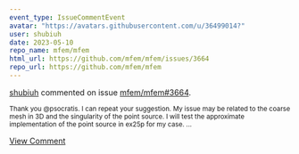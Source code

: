 ```yaml
---
event_type: IssueCommentEvent
avatar: "https://avatars.githubusercontent.com/u/36499014?"
user: shubiuh
date: 2023-05-10
repo_name: mfem/mfem
html_url: https://github.com/mfem/mfem/issues/3664
repo_url: https://github.com/mfem/mfem
---
```


<a href='https://github.com/shubiuh' target='_blank'>shubiuh</a> commented on issue <a href='https://github.com/mfem/mfem/issues/3664' target='_blank'>mfem/mfem#3664</a>.

<small>Thank you @psocratis. I can repeat your suggestion. My issue may be related to the coarse mesh in 3D and the singularity of the point source. I will test the approximate implementation of the point source in ex25p for my case....</small>

<a href='https://github.com/mfem/mfem/issues/3664' target='_blank'>View Comment</a>